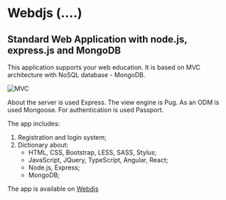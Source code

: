 # Webdjs (....)
## Standard Web Application with node.js, express.js and  MongoDB

This application supports your web education. It is based on MVC architecture with NoSQL database - MongoDB.

![MVC](https://www.codeproject.com/KB/aspnet/528117/16.JPG "MVC")

About the server is used Express. 
The view engine is Pug. 
As an ODM is used Mongoose. 
For authentication is used Passport.

The app includes:
 1. Registration and login system;
 2. Dictionary about:
    + HTML, CSS, Bootstrap, LESS, SASS, Stylus;
    + JavaScript, JQuery, TypeScript, Angular, React;
    + Node.js, Express;
    + MongoDB;
    
The app is available on [Webdjs](https://webdjs.herokuapp.com/ "Webdjs")
